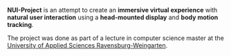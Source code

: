 **NUI-Project** is an attempt to create an **immersive virtual experience** with **natural user interaction** using a **head-mounted display** and **body motion tracking**.

The project was done as part of a lecture in computer science master at the [University of Applied Sciences Ravensburg-Weingarten](http://www.hs-weingarten.de/).